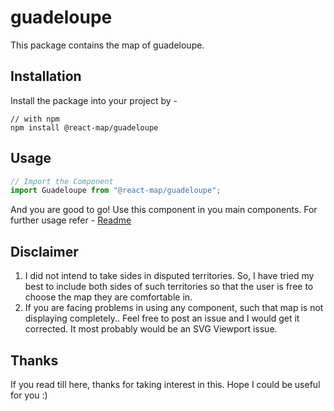 # guadeloupe
This package contains the map of guadeloupe. 
## Installation
Install the package into your project by -
```
// with npm
npm install @react-map/guadeloupe
```
## Usage 
```jsx
// Import the Component
import Guadeloupe from "@react-map/guadeloupe";
```
And you are good to go! Use this component in you main components.
For further usage refer - [Readme](https://github.com/shubhexists/react-maps?tab=readme-ov-file#usage)
## Disclaimer 
1) I did not intend to take sides in disputed territories. So, I have tried my best to include both sides of such territories so that the user is free to choose the map they are comfortable in. 
2) If you are facing problems in using any component, such that map is not displaying completely.. Feel free to post an issue and I would get it corrected. It most probably would be an SVG Viewport issue.
## Thanks 
If you read till here, thanks for taking interest in this. Hope I could be useful for you :)